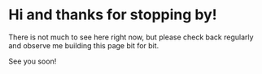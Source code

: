 # Hi and thanks for stopping by!
There is not much to see here right now, but please check back regularly and observe me building this page bit for bit.

See you soon!
